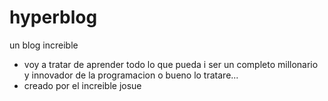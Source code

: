 # hyperblog
un blog increible
- voy a tratar de aprender todo lo que pueda i ser un completo millonario y innovador de la programacion o bueno lo tratare...
- creado por el increible josue